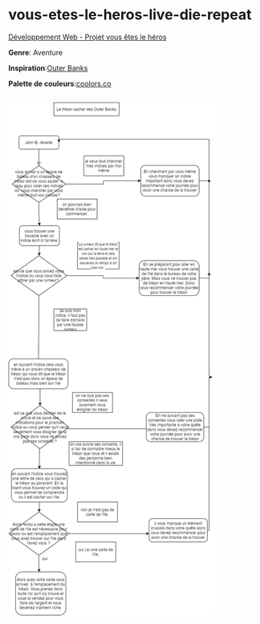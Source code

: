 # vous-etes-le-heros-live-die-repeat
[Développement Web - Projet vous êtes le héros](https://smnarnold.com/projets/vous-etes-le-heros)

**Genre**: Aventure

**Inspiration**:[Outer Banks](https://www.imdb.com/title/tt10293938/)

**Palette de couleurs**:[coolors.co](https://coolors.co/c5d08a-ffe8d1-b7a48b-90d4e0-a17c68)

## ![Diagramme](https://github.com/FlorenceL453/vous-etes-le-heros-live-die-repeat/blob/main/assets/img/vous_etes_le_heros_2%2C3version.png)

 
